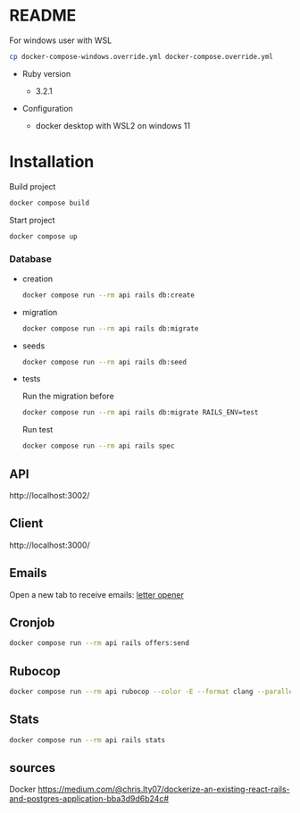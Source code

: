 # README

For windows user with WSL

```bash
cp docker-compose-windows.override.yml docker-compose.override.yml
```


* Ruby version
    - 3.2.1

* Configuration
    - docker desktop with WSL2 on windows 11


# Installation

Build project
```bash
docker compose build
```

Start project
```bash
docker compose up
```

### Database
- creation
    ```bash
    docker compose run --rm api rails db:create
    ```

* migration
    ```bash
    docker compose run --rm api rails db:migrate
    ```

* seeds
    ```bash
    docker compose run --rm api rails db:seed
    ```

* tests

    Run the migration before
    ```bash
    docker compose run --rm api rails db:migrate RAILS_ENV=test
    ```
    Run test
    ```bash
    docker compose run --rm api rails spec
    ```

## API

http://localhost:3002/

## Client

http://localhost:3000/

## Emails

Open a new tab to receive emails:
[letter opener](http://localhost:3000/letter_opener)

## Cronjob
```bash
docker compose run --rm api rails offers:send
```

## Rubocop
```bash
docker compose run --rm api rubocop --color -E --format clang --parallel
```
## Stats
```bash
docker compose run --rm api rails stats
```

## sources
 Docker
 https://medium.com/@chris.lty07/dockerize-an-existing-react-rails-and-postgres-application-bba3d9d6b24c#
